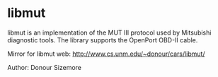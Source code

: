 libmut
======

libmut is an implementation of the MUT III protocol used by Mitsubishi diagnostic tools. The library supports the OpenPort OBD-II cable. 

Mirror for libmut web: http://www.cs.unm.edu/~donour/cars/libmut/

Author: Donour Sizemore  


